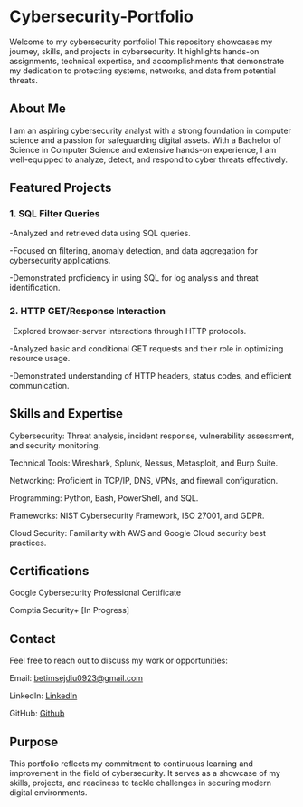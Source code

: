 # Cybersecurity-Portfolio

Welcome to my cybersecurity portfolio! This repository showcases my journey, skills, and projects in cybersecurity. It highlights hands-on assignments, technical expertise, and accomplishments that demonstrate my dedication to protecting systems, networks, and data from potential threats.

## About Me
I am an aspiring cybersecurity analyst with a strong foundation in computer science and a passion for safeguarding digital assets. With a Bachelor of Science in Computer Science and extensive hands-on experience, I am well-equipped to analyze, detect, and respond to cyber threats effectively.

## Featured Projects
### 1. SQL Filter Queries
-Analyzed and retrieved data using SQL queries.

-Focused on filtering, anomaly detection, and data aggregation for cybersecurity applications.
  
-Demonstrated proficiency in using SQL for log analysis and threat identification.
  
### 2. HTTP GET/Response Interaction
-Explored browser-server interactions through HTTP protocols.
  
-Analyzed basic and conditional GET requests and their role in optimizing resource usage.
  
-Demonstrated understanding of HTTP headers, status codes, and efficient communication.

## Skills and Expertise
Cybersecurity: Threat analysis, incident response, vulnerability assessment, and security monitoring.

Technical Tools: Wireshark, Splunk, Nessus, Metasploit, and Burp Suite.

Networking: Proficient in TCP/IP, DNS, VPNs, and firewall configuration.

Programming: Python, Bash, PowerShell, and SQL.

Frameworks: NIST Cybersecurity Framework, ISO 27001, and GDPR.

Cloud Security: Familiarity with AWS and Google Cloud security best practices.

## Certifications
Google Cybersecurity Professional Certificate

Comptia Security+ [In Progress]

## Contact
Feel free to reach out to discuss my work or opportunities:

Email: betimsejdiu0923@gmail.com

LinkedIn: [LinkedIn](https://www.linkedin.com/in/betim-sejdiu-35536b268/)

GitHub: [Github](https://github.com/BetimS)

## Purpose
This portfolio reflects my commitment to continuous learning and improvement in the field of cybersecurity. It serves as a showcase of my skills, projects, and readiness to tackle challenges in securing modern digital environments.

